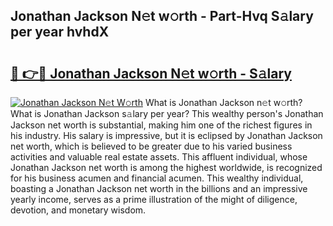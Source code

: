 ## Jonathan Jackson N𝚎t w𝚘rth - Part-Hvq S𝚊lary per year hvhdX

# <h2><a href="http://gc3por.nevu.top/?p=Jonathan+Jackson">🔗 👉🔴 Jonathan Jackson N𝚎t w𝚘rth - S𝚊lary</a></h2>

[![Jonathan Jackson N𝚎t W𝚘rth](https://i.imgur.com/Oavwk0R.jpeg)](http://gc3por.nevu.top/?p=Jonathan+Jackson)
What is Jonathan Jackson n𝚎t w𝚘rth? What is Jonathan Jackson s𝚊lary per year?
This wealthy person's Jonathan Jackson net worth is substantial, making him one of the richest figures in his industry. His salary is impressive, but it is eclipsed by Jonathan Jackson net worth, which is believed to be greater due to his varied business activities and valuable real estate assets. This affluent individual, whose Jonathan Jackson net worth is among the highest worldwide, is recognized for his business acumen and financial acumen. This wealthy individual, boasting a Jonathan Jackson net worth in the billions and an impressive yearly income, serves as a prime illustration of the might of diligence, devotion, and monetary wisdom.
